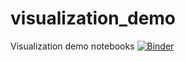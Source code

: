# visualization_demo
Visualization demo notebooks
[![Binder](https://mybinder.org/badge_logo.svg)](https://mybinder.org/v2/gh/purrepirre/visualization_demo/HEAD)
